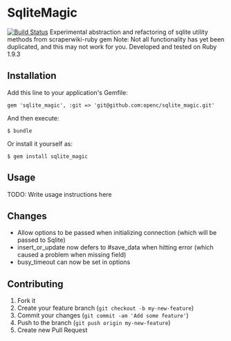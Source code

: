 # SqliteMagic
[![Build Status](https://travis-ci.org/openc/sqlite_magic.png)](https://travis-ci.org/openc/sqlite_magic)
Experimental abstraction and refactoring of sqlite utility methods from
scraperwiki-ruby gem
Note: Not all functionality has yet been duplicated, and this may not work for
you. Developed and tested on Ruby 1.9.3

## Installation

Add this line to your application's Gemfile:

    gem 'sqlite_magic', :git => 'git@github.com:openc/sqlite_magic.git'

And then execute:

    $ bundle

Or install it yourself as:

    $ gem install sqlite_magic

## Usage

TODO: Write usage instructions here

## Changes
* Allow options to be passed when initializing connection (which will be passed to Sqlite)
* insert\_or\_update now defers to #save\_data when hitting error (which caused a problem when missing field)
* busy_timeout can now be set in options

## Contributing

1. Fork it
2. Create your feature branch (`git checkout -b my-new-feature`)
3. Commit your changes (`git commit -am 'Add some feature'`)
4. Push to the branch (`git push origin my-new-feature`)
5. Create new Pull Request
